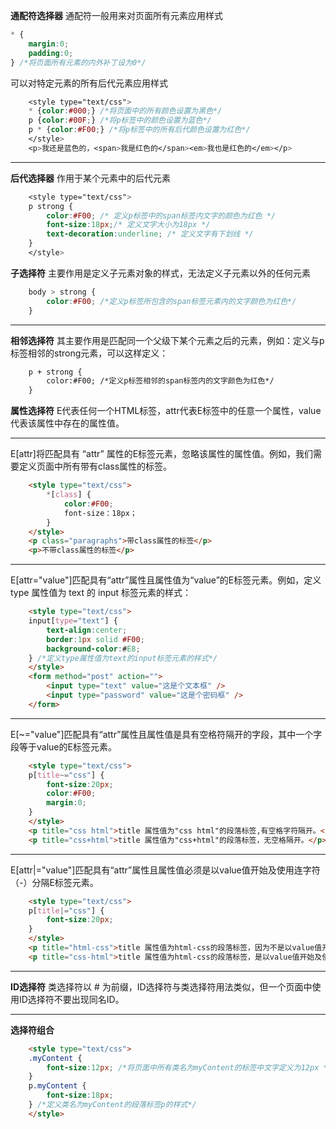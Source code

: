 **通配符选择器**
通配符一般用来对页面所有元素应用样式
```css
* {
	margin:0;
	padding:0;
} /*将页面所有元素的内外补丁设为0*/
```
可以对特定元素的所有后代元素应用样式
```css
	<style type="text/css">
	* {color:#000;} /*将页面中的所有颜色设置为黑色*/
	p {color:#00F;} /*将p标签中的颜色设置为蓝色*/
	p * {color:#F00;} /*将p标签中的所有后代颜色设置为红色*/
	</style>
	<p>我还是蓝色的，<span>我是红色的</span><em>我也是红色的</em></p>
```
---
**后代选择器**
作用于某个元素中的后代元素
```css
	<style type="text/css">
	p strong {
		color:#F00; /* 定义p标签中的span标签内文字的颜色为红色 */
		font-size:18px;/* 定义文字大小为18px */
		text-decoration:underline; /* 定义文字有下划线 */
	}
	</style>
```
**子选择符**
主要作用是定义子元素对象的样式，无法定义子元素以外的任何元素
```css
	body > strong {
		color:#F00; /*定义p标签所包含的span标签元素内的文字颜色为红色*/
	}
```
---
**相邻选择符**
其主要作用是匹配同一个父级下某个元素之后的元素，例如：定义与p标签相邻的strong元素，可以这样定义：
```html
	p + strong {
		color:#F00; /*定义p标签相邻的span标签内的文字颜色为红色*/
	}
```
**属性选择符**
E代表任何一个HTML标签，attr代表E标签中的任意一个属性，value代表该属性中存在的属性值。

---
E[attr]将匹配具有 “attr” 属性的E标签元素，忽略该属性的属性值。例如，我们需要定义页面中所有带有class属性的标签。
```html
	<style type="text/css">
		*[class] {
			color:#F00; 
			font-size：18px；	
		}
	</style>
	<p class="paragraphs">带class属性的标签</p>
	<p>不带class属性的标签</p>
```
---
E[attr="value"]匹配具有“attr”属性且属性值为“value”的E标签元素。例如，定义 type 属性值为 text 的 input 标签元素的样式：
```html
	<style type="text/css">
	input[type="text"] {
		text-align:center;
		border:1px solid #F00;
		background-color:#E8;
	} /*定义type属性值为text的input标签元素的样式*/
	</style>
	<form method="post" action="">
		<input type="text" value="这是个文本框" />
		<input type="password" value="这是个密码框" />
	</form>
```
---
E[~="value"]匹配具有“attr”属性且属性值是具有空格符隔开的字段，其中一个字段等于value的E标签元素。
```html
	<style type="text/css">
	p[title~="css"] {
		font-size:20px;
		color:#F00;
		margin:0;
	}
	</style>
	<p title="css html">title 属性值为"css html"的段落标签,有空格字符隔开。</p>
	<p title="css+html">title 属性值为"css+html"的段落标签，无空格隔开。</p>
```
---
E[attr|="value"]匹配具有“attr”属性且属性值必须是以value值开始及使用连字符（-）分隔E标签元素。
```html
	<style type="text/css">
	p[title|="css"] {
		font-size:20px;
	}
	</style>
	<p title="html-css">title 属性值为html-css的段落标签，因为不是以value值开始及使用连字符分隔，并未被定义CSS样式。</p>
	<p title="css-html">title 属性值为html-css的段落标签，是以value值开始及使用连字符分隔，被定义了CSS样式。</p>
```
---
**ID选择符**
类选择符以 # 为前缀，ID选择符与类选择符用法类似，但一个页面中使用ID选择符不要出现同名ID。

---
**选择符组合**
```html
	<style type="text/css">
	.myContent {
		font-size:12px; /*将页面中所有类名为myContent的标签中文字定义为12px */
	}
	p.myContent {
		font-size:18px;
	} /*定义类名为myContent的段落标签p的样式*/
	</style>
	
```


